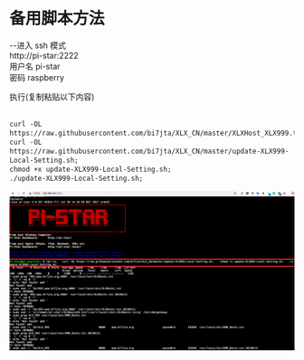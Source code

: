 

# 备用脚本方法  
--进入 ssh 模式  
http://pi-star:2222  
用户名  pi-star  
密码  raspberry  

执行(复制粘贴以下内容)  
```

curl -OL https://raw.githubusercontent.com/bi7jta/XLX_CN/master/XLXHost_XLX999.txt;  
curl -OL https://raw.githubusercontent.com/bi7jta/XLX_CN/master/update-XLX999-Local-Setting.sh;   
chmod +x update-XLX999-Local-Setting.sh;  
./update-XLX999-Local-Setting.sh;  

```
![图片装载中](/XLX995_RunScript.png)  

